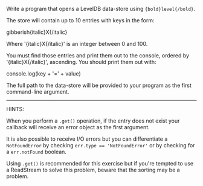 Write a program that opens a LevelDB data-store using `{bold}level{/bold}`.

The store will contain up to 10 entries with keys in the form:

  gibberish{italic}X{/italic}

Where '{italic}X{/italic}' is an integer between 0 and 100.

You must find those entries and print them out to the console, ordered
by '{italic}X{/italic}', ascending. You should print them out with:

  console.log(key + '=' + value)

The full path to the data-store will be provided to your program as
the first command-line argument.

----------------------------------------------------------------------
HINTS:

When you perform a `.get()` operation, if the entry does not exist
your callback will receive an error object as the first argument.

It is also possible to receive I/O errors but you can differentiate
a `NotFoundError` by checking `err.type == 'NotFoundError'` or by
checking for a `err.notFound` boolean.

Using `.get()` is recommended for this exercise but if you're tempted
to use a ReadStream to solve this problem, beware that the sorting
may be a problem.
